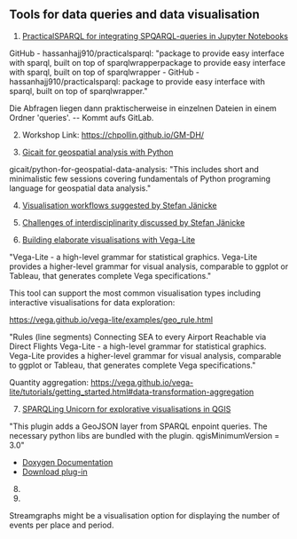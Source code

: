 ## Tools for data queries and data visualisation

1) [PracticalSPARQL for integrating SPQARQL-queries in Jupyter Notebooks](https://github.com/hassanhajj910/practicalsparql)

GitHub - hassanhajj910/practicalsparql: "package to provide easy interface with sparql, built on top of sparqlwrapperpackage to provide easy interface with sparql, 
built on top of sparqlwrapper - GitHub - hassanhajj910/practicalsparql: package to provide easy interface with sparql, built on top of sparqlwrapper."

Die Abfragen liegen dann praktischerweise in einzelnen Dateien in einem Ordner 'queries'. -- Kommt aufs GitLab.

2) Workshop Link: https://chpollin.github.io/GM-DH/

3) [Gicait for geospatial analysis with Python](https://github.com/gicait/python-for-geospatial-data-analysis)

gicait/python-for-geospatial-data-analysis: "This includes short and minimalistic few sessions covering fundamentals 
of Python programing language for geospatial data analysis."

4) [Visualisation workflows suggested by Stefan Jänicke](http://www.informatik.uni-leipzig.de/bsv/homepage/de/people/dr-stefan-j%C3%A4nicke)

5) [Challenges of interdisciplinarity discussed by Stefan Jänicke](http://www.informatik.uni-leipzig.de/~stjaenicke/balancing.pdf)

6) [Building elaborate visualisations with Vega-Lite](https://vega.github.io/vega-lite/examples/)

"Vega-Lite - a high-level grammar for statistical graphics. Vega-Lite provides a higher-level grammar for visual analysis, comparable to ggplot or Tableau, that generates complete Vega specifications."

This tool can support the most common visualisation types including interactive visualisations for data exploration:

https://vega.github.io/vega-lite/examples/geo_rule.html

"Rules (line segments) Connecting SEA to every Airport Reachable via Direct Flights
Vega-Lite - a high-level grammar for statistical graphics. 
Vega-Lite provides a higher-level grammar for visual analysis, comparable to ggplot or Tableau, that generates complete Vega specifications."

Quantity aggregation: https://vega.github.io/vega-lite/tutorials/getting_started.html#data-transformation-aggregation

7) [SPARQLing Unicorn for explorative visualisations in QGIS](https://github.com/sparqlunicorn/sparqlunicornGoesGIS)

"This plugin adds a GeoJSON layer from SPARQL enpoint queries. The necessary python libs are bundled with the plugin. qgisMinimumVersion = 3.0"

- [Doxygen Documentation](https://sparqlunicorn.github.io/sparqlunicornGoesGIS/)
- [Download plug-in](https://plugins.qgis.org/plugins/sparqlunicorn/)

8) 

9) 

Streamgraphs might be a visualisation option for displaying the number of events per place and period.
